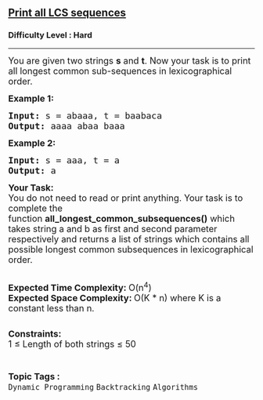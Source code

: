 <h2><a href="https://www.geeksforgeeks.org/problems/print-all-lcs-sequences3413/1?page=2&difficulty=Hard&status=unsolved&sortBy=submissions">Print all LCS sequences</a></h2><h3>Difficulty Level : Hard</h3><hr><div class="problems_problem_content__Xm_eO"><p><span style="font-size:18px">You are given two strings <strong>s</strong>&nbsp;and <strong>t</strong>. Now your task is to print all longest common sub-sequences in lexicographical order.</span></p>

<p><span style="font-size:18px"><strong>Example 1:</strong></span></p>

<pre><span style="font-size:18px"><strong>Input:</strong> s = abaaa, t = baabaca
<strong>Output: </strong>aaaa abaa baaa</span>
</pre>

<p><span style="font-size:18px"><strong>Example 2:</strong></span></p>

<pre><span style="font-size:18px"><strong>Input:</strong> s = aaa, t = a
<strong>Output: </strong>a</span>
</pre>

<p><span style="font-size:18px"><strong>Your Task:</strong><br>
You do not need to read or print anything. Your task is to complete the function&nbsp;<strong>all_longest_common_subsequences()</strong>&nbsp;which takes string a and b as first and second parameter respectively and returns a list of strings which contains all possible longest common subsequences in lexicographical order.</span><br>
&nbsp;</p>

<p><span style="font-size:18px"><strong>Expected Time Complexity:&nbsp;</strong>O(n<sup>4</sup>)<br>
<strong>Expected Space Complexity:&nbsp;</strong>O(K * n) where K is a constant less than n.</span><br>
&nbsp;</p>

<p><span style="font-size:18px"><strong>Constraints:</strong><br>
1 ≤ Length of both strings ≤ 50</span></p>
</div><br><p><span style=font-size:18px><strong>Topic Tags : </strong><br><code>Dynamic Programming</code>&nbsp;<code>Backtracking</code>&nbsp;<code>Algorithms</code>&nbsp;